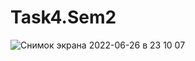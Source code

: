 # Task4.Sem2
![Снимок экрана 2022-06-26 в 23 10 07](https://user-images.githubusercontent.com/90615129/175832099-1f8295ea-6d5a-4ef3-9719-c28bf1758585.png)
